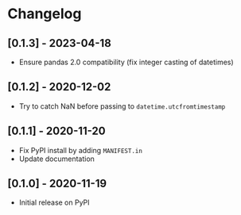 # Changelog

## [0.1.3] - 2023-04-18

- Ensure pandas 2.0 compatibility (fix integer casting of datetimes)

## [0.1.2] - 2020-12-02

- Try to catch NaN before passing to `datetime.utcfromtimestamp`

## [0.1.1] - 2020-11-20

- Fix PyPI install by adding `MANIFEST.in`
- Update documentation

## [0.1.0] - 2020-11-19

- Initial release on PyPI
